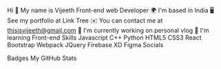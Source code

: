 Hi 👋 My name is Vijeeth
Front-end web Developer
🌍  I'm based in India
🖥️  See my portfolio at Link Tree
✉️  You can contact me at thisisvijeeth@gmail.com
🚀  I'm currently working on personal vlog
🧠  I'm learning Front-end
Skills
Javascript
C++
Python
HTML5
CSS3
React
Bootstrap
Webpack
JQuery
Firebase
XD
Figma
Socials




Badges
My GitHub Stats

